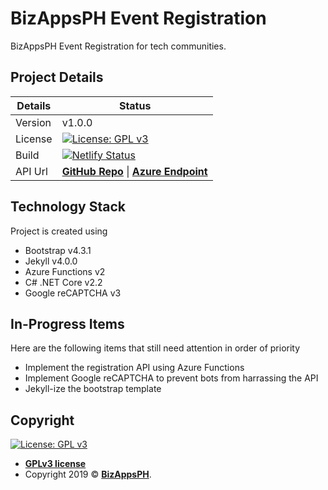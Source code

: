 # BizAppsPH Event Registration
BizAppsPH Event Registration for tech communities.

## Project Details

| Details  | Status |
| ------------- | ------------- |
| Version | v1.0.0 |
| License | [![License: GPL v3](https://img.shields.io/badge/License-GPLv3-blue.svg)](https://opensource.org/licenses/GPL-3.0)  |
| Build   | [![Netlify Status](https://api.netlify.com/api/v1/badges/1855f265-e264-4536-a761-8157516799e3/deploy-status)](https://app.netlify.com/sites/bizappsph-events/deploys) |
| API Url | **[GitHub Repo](https://github.com/BizAppsPH/events-registration-service)** &#124; **[Azure Endpoint](https://opensource.org/licenses/GPL-3.0)** |



## Technology Stack
Project is created using
- Bootstrap v4.3.1
- Jekyll v4.0.0
- Azure Functions v2
- C# .NET Core v2.2
- Google reCAPTCHA v3

## In-Progress Items
Here are the following items that still need attention in order of priority
- Implement the registration API using Azure Functions
- Implement Google reCAPTCHA to prevent bots from harrassing the API
- Jekyll-ize the bootstrap template

## Copyright
[![License: GPL v3](https://img.shields.io/badge/License-GPLv3-blue.svg)](https://opensource.org/licenses/GPL-3.0)

- **[GPLv3 license](https://opensource.org/licenses/GPL-3.0)**
- Copyright 2019 © **[BizAppsPH](https://events.bizappsph.org)**.